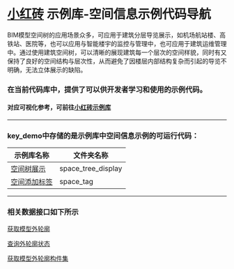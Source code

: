 # [小红砖](www.bos.xyz) 示例库-空间信息示例代码导航


BIM模型空间树的应用场景众多，可应用于建筑分层导览展示，如机场航站楼、高铁站、医院等，也可以应用与智能楼宇的监控与管理中，也可应用于建筑运维管理中。通过使用建筑空间树，可以清晰的展现建筑每一个层次的空间样貌，同时有又保持了良好的空间结构与层次性，从而避免了因楼层内部结构复杂而引起的导览不明确，无法立体展示的缺陷。


### 在当前代码库中，提供了可以供开发者学习和使用的示例代码。  
#### 对应可视化参考，可前往[小红砖示例库](https://www.bos.xyz/examples/#spaceInfo-xhz)

---

### key_demo中存储的是示例库中空间信息示例的可运行代码：

示例库名称 | 文件夹名称 
------------ | ------------- 
[空间树展示](https://www.bos.xyz/examples/space_tree_display.html?source=git) | space_tree_display
[空间添加标签](https://www.bos.xyz/examples/space_tag.html?source=git) | space_tag

---

### 相关数据接口如下所示

[获取模型外轮廓](https://www.bos.xyz/guides/swapi/getOuter?source=git)

[查询外轮廓状态](https://www.bos.xyz/guides/swapi/queryOutlineState?source=git)

[获取模型外轮廓构件集](https://www.bos.xyz/guides/swapi/getOuterComs?source=git)


